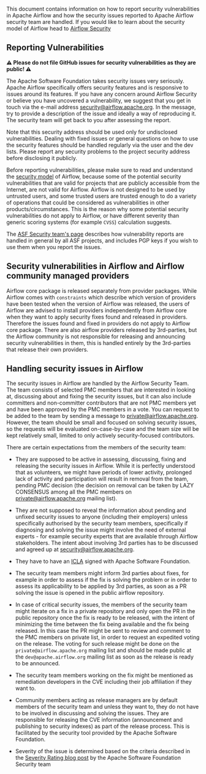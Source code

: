 This document contains information on how to report security vulnerabilities in Apache Airflow and
how the security issues reported to Apache Airflow security team are handled. If you would like
to learn about the security model of Airflow head to
[Airflow Security](https://airflow.apache.org/docs/apache-airflow/stable/security/)

## Reporting Vulnerabilities

**⚠️ Please do not file GitHub issues for security vulnerabilities as they are public! ⚠️**

The Apache Software Foundation takes security issues very seriously. Apache
Airflow specifically offers security features and is responsive to issues
around its features. If you have any concern around Airflow Security or believe
you have uncovered a vulnerability, we suggest that you get in touch via the
e-mail address [security@airflow.apache.org](mailto:security@airflow.apache.org).
In the message, try to provide a description of the issue and ideally a way of
reproducing it. The security team will get back to you after assessing the report.

Note that this security address should be used only for undisclosed
vulnerabilities. Dealing with fixed issues or general questions on how to use
the security features should be handled regularly via the user and the dev
lists. Please report any security problems to the project security address
before disclosing it publicly.

Before reporting vulnerabilities, please make sure to read and understand the
[security model](https://airflow.apache.org/docs/apache-airflow/stable/security/) of Airflow, because
some of the potential security vulnerabilities that are valid for projects that are publicly accessible
from the Internet, are not valid for Airflow. Airflow is not designed to be used by untrusted users, and some
trusted users are trusted enough to do a variety of operations that could be considered as vulnerabilities
in other products/circumstances. This is the reason why some potential security vulnerabilities do not
apply to Airflow, or have different severity than generic scoring systems (for example `CVSS`)
calculation suggests.

The [ASF Security team's page](https://www.apache.org/security/) describes
how vulnerability reports are handled in general by all ASF projects, and includes PGP keys if
you wish to use them when you report the issues.

## Security vulnerabilities in Airflow and Airflow community managed providers

Airflow core package is released separately from provider packages. While Airflow comes with ``constraints``
which describe which version of providers have been tested when the version of Airflow was released, the
users of Airflow are advised to install providers independently from Airflow core when they want to apply
security fixes found and released in providers. Therefore the issues found and fixed in providers do
not apply to Airflow core package. There are also airflow providers released by 3rd-parties, but the
Airflow community is not responsible for releasing and announcing security vulnerabilities in them, this
is handled entirely by the 3rd-parties that release their own providers.

## Handling security issues in Airflow

The security issues in Airflow are handled by the Airflow Security Team. The team consists
of selected PMC members that are interested in looking at, discussing about and fixing the
security issues, but it can also include committers and non-committer contributors that are
not PMC members yet and have been approved by the PMC members in a vote. You can request to
be added to the team by sending a message to private@airflow.apache.org. However, the team
should be small and focused on solving security issues, so the requests will be evaluated
on-case-by-case and the team size will be kept relatively small, limited to only actively
security-focused contributors.

There are certain expectations from the members of the security team:

* They are supposed to be active in assessing, discussing, fixing and releasing the
  security issues in Airflow. While it is perfectly understood that as volunteers, we might have
  periods of lower activity, prolonged lack of activity and participation will result in removal
  from the team, pending PMC decision (the decision on removal can be taken by LAZY CONSENSUS among
  all the PMC members on private@airflow.apache.org mailing list).

* They are not supposed to reveal the information about pending and unfixed security issues to anyone
  (including their employers) unless specifically authorised by the security team members, specifically
  if diagnosing and solving the issue might involve the need of external experts - for example security
  experts that are available through Airflow stakeholders. The intent about involving 3rd parties has
  to be discussed and agreed up at security@airflow.apache.org.

* They have to have an [ICLA](https://www.apache.org/licenses/contributor-agreements.html) signed with
  Apache Software Foundation.

* The security team members might inform 3rd parties about fixes, for example in order to assess if the fix
  is solving the problem or in order to assess its applicability to be applied by 3rd parties, as soon
  as a PR solving the issue is opened in the public airflow repository.

* In case of critical security issues, the members of the security team might iterate on a fix in a
  private repository and only open the PR in the public repository once the fix is ready to be released,
  with the intent of minimizing the time between the fix being available and the fix being released. In this
  case the PR might be sent to review and comment to the PMC members on private list, in order to request
  an expedited voting on the release. The voting for such release might be done on the
  `private@airflow.apache.org` mailing list and should be made public at the `dev@apache.airflow.org`
  mailing list as soon as the release is ready to be announced.

* The security team members working on the fix might be mentioned as remediation developers in the CVE
  including their job affiliation if they want to.

* Community members acting as release managers are by default members of the security team and unless they
  want to, they do not have to be involved in discussing and solving the issues. They are responsible for
  releasing the CVE information (announcement and publishing to security indexes) as part of the
  release process. This is facilitated by the security tool provided by the Apache Software Foundation.

* Severity of the issue is determined based on the criteria described in the
  [Severity Rating blog post](https://security.apache.org/blog/severityrating/)  by the Apache Software
  Foundation Security team
